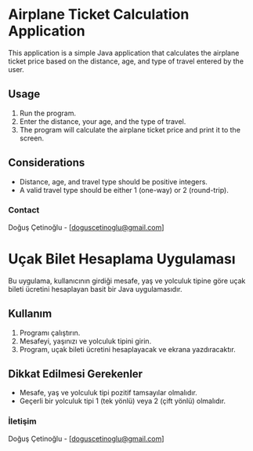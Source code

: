 # Airplane Ticket Calculation Application

This application is a simple Java application that calculates the airplane ticket price based on the distance, age, and type of travel entered by the user.

## Usage

1. Run the program.
2. Enter the distance, your age, and the type of travel.
3. The program will calculate the airplane ticket price and print it to the screen.

## Considerations

- Distance, age, and travel type should be positive integers.
- A valid travel type should be either 1 (one-way) or 2 (round-trip).
### Contact

Doğuş Çetinoğlu - [doguscetinoglu@gmail.com]


# Uçak Bilet Hesaplama Uygulaması

Bu uygulama, kullanıcının girdiği mesafe, yaş ve yolculuk tipine göre uçak bileti ücretini hesaplayan basit bir Java uygulamasıdır.

## Kullanım

1. Programı çalıştırın.
2. Mesafeyi, yaşınızı ve yolculuk tipini girin.
3. Program, uçak bileti ücretini hesaplayacak ve ekrana yazdıracaktır.

## Dikkat Edilmesi Gerekenler

- Mesafe, yaş ve yolculuk tipi pozitif tamsayılar olmalıdır.
- Geçerli bir yolculuk tipi 1 (tek yönlü) veya 2 (çift yönlü) olmalıdır.


### İletişim

Doğuş Çetinoğlu - [doguscetinoglu@gmail.com]

